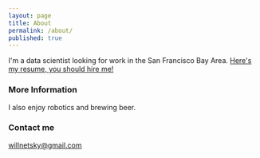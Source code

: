 ```yaml
---
layout: page
title: About
permalink: /about/
published: true
---
```



I'm a data scientist looking for work in the San Francisco Bay Area.
[Here's my resume, you should hire me!](/docs/will-chernetsky-resume-8-16.pdf)

### More Information

I also enjoy robotics and brewing beer.

### Contact me

[willnetsky@gmail.com](mailto:willnetsky@gmail.com)
